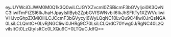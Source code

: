 eyJUYWciOiJWM0M0Q1k3Q0wiLCJGYXZvcml0ZSBicmF3bGVyIjoi0K3QvNC3IiwiTmFtZSI6IkJhaHJpayIsIlByb2ZpbGVfSWNvbiI6IkJhSFItTy1XZWVuIiwiVHJvcGhpZXMiOiIiLCJCcmF3bGVycyI6WyLQqNC10LvQu9C4Iiwi0JrQsNGA0LsiLCLQmtC+0LvRjNGCIiwi0JHRg9C70LsiLCLQrdC70Ywg0J/RgNC40LzQviIsItCt0LzQtyIsItCc0LXQu9C+0LTQuCJdfQ==